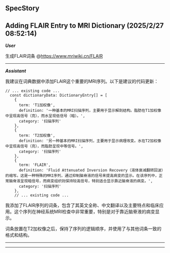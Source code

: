 ## SpecStory

## Adding FLAIR Entry to MRI Dictionary (2025/2/27 08:52:14)

_**User**_

生成FLAIR词条
@https://www.mriwiki.cn/FLAIR 

---

_**Assistant**_

我建议在词典数据中添加FLAIR这个重要的MRI序列。以下是建议的代码更新：

```typescript:app/mri-dictionary/page.tsx
// ... existing code ...
  const dictionaryData: DictionaryEntry[] = [
    {
      term: 'T1加权像',
      definition: '一种基本的MRI扫描序列，主要用于显示解剖结构。脂肪在T1加权像中呈现高信号（亮），而水呈现低信号（暗）。',
      category: '扫描序列'
    },
    {
      term: 'T2加权像',
      definition: '另一种基本的MRI扫描序列，主要用于显示病理改变。水在T2加权像中呈现高信号（亮），而脂肪呈现中等信号。',
      category: '扫描序列'
    },
    {
      term: 'FLAIR',
      definition: 'Fluid Attenuated Inversion Recovery（液体衰减翻转回波）的缩写。这是一种特殊的MRI序列，通过抑制脑脊液的信号来提高病变的显示。在该序列中，正常脑脊液呈现暗信号，而病变组织则保持较高信号，特别适合显示靠近脑脊液的病变。',
      category: '扫描序列'
    },
    // ... existing code ...
```

我添加了FLAIR序列的词条，包含了其英文全称、中文翻译以及主要特点和临床应用。这个序列在神经系统MRI检查中非常重要，特别是对于靠近脑脊液的病变显示。

词条放置在T2加权像之后，保持了序列的逻辑顺序，并使用了与其他词条一致的格式和结构。

---



---

